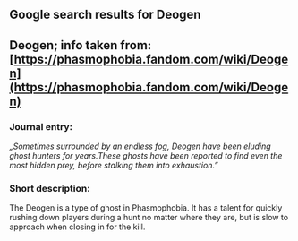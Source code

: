 ## Google search results for Deogen
## Deogen; info taken from: [https://phasmophobia.fandom.com/wiki/Deogen](https://phasmophobia.fandom.com/wiki/Deogen)
### Journal entry:
*„Sometimes surrounded by an endless fog, Deogen have been eluding ghost hunters for years.These ghosts have been reported to find even the most hidden prey, before stalking them into exhaustion.”*

### Short description:
The Deogen is a type of ghost in Phasmophobia. It has a talent for quickly rushing down players during a hunt no matter where they are, but is slow to approach when closing in for the kill.